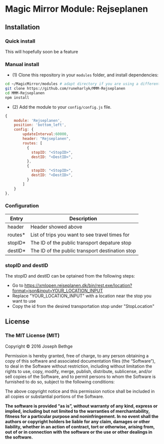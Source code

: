 # Magic Mirror Module: Rejseplanen

## Installation

### Quick install
This will hopefully soon be a feature

### Manual install

- (1) Clone this repository in your `modules` folder, and install dependencies:
```bash
cd ~/MagicMirror/modules # adapt directory if you are using a different one
git clone https://github.com/runeharlyk/MMM-Rejseplanen
cd MMM-Rejseplanen
npm install
```

- (2) Add the module to your `config/config.js` file.
```js
{
    module: 'Rejseplanen',
    position: 'bottom_left',
    config: {
        updateInterval:60000,
        header: "Rejseplanen",
        routes: [
          {
            stopID: "<StopID>",
            destID: "<DestID>",
          },
          {
            stopID: "<StopID>",
            destID: "<DestID>",
          }
        ]
    }
},
```

### Configuration
| Entry | Description |
| --- | --- |
| header | Header showed above |
| routes* | List of trips you want to see travel times for |
| stopID* | The ID of the public transport depature stop |
| destID* | The ID of the public transport destination stop |

### stopID and destID
The stopID and destID can be optained from the following steps:
* Go to https://xmlopen.rejseplanen.dk/bin/rest.exe/location?format=json&input=YOUR_LOCATION_INPUT
* Replace "YOUR_LOCATION_INPUT" with a location near the stop you want to use
* Copy the id from the desired transportation stop under "StopLocation"

## License

### The MIT License (MIT)

Copyright © 2016 Joseph Bethge

Permission is hereby granted, free of charge, to any person
obtaining a copy of this software and associated documentation
files (the “Software”), to deal in the Software without
restriction, including without limitation the rights to use,
copy, modify, merge, publish, distribute, sublicense, and/or sell
copies of the Software, and to permit persons to whom the
Software is furnished to do so, subject to the following
conditions:

The above copyright notice and this permission notice shall be
included in all copies or substantial portions of the Software.

**The software is provided “as is”, without warranty of any kind, express or implied, including but not limited to the warranties of merchantability, fitness for a particular purpose and noninfringement. In no event shall the authors or copyright holders be liable for any claim, damages or other liability, whether in an action of contract, tort or otherwise, arising from, out of or in connection with the software or the use or other dealings in the software.**
